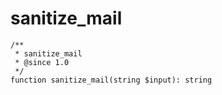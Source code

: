 # sanitize_mail

```
/**
 * sanitize_mail
 * @since 1.0
 */
function sanitize_mail(string $input): string
```